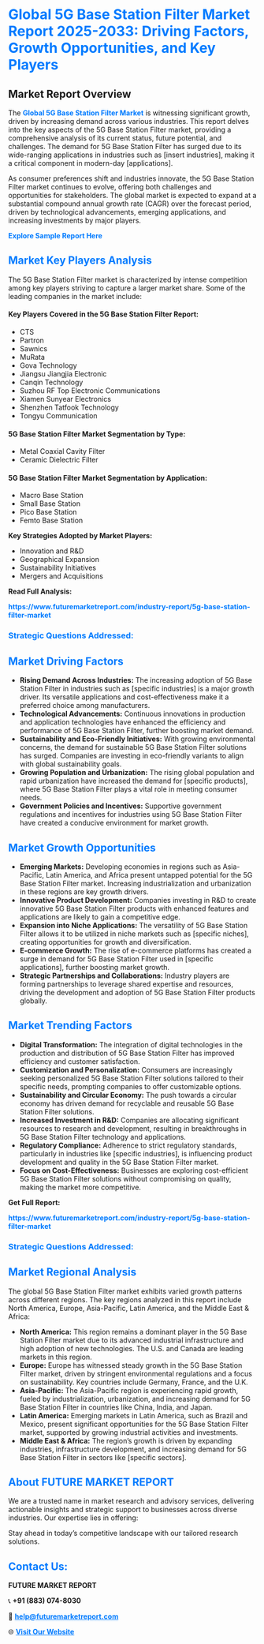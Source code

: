 <h1 style="color: #007BFF;">Global 5G Base Station Filter Market Report 2025-2033: Driving Factors, Growth Opportunities, and Key Players</h1>

<section id="overview">
<h2>Market Report Overview</h2>
<p>The <a href="https://www.futuremarketreport.com/industry-report/5g-base-station-filter-market" style="color: #007BFF; text-decoration: none;"><strong>Global 5G Base Station Filter Market</strong></a> is witnessing significant growth, driven by increasing demand across various industries. This report delves into the key aspects of the 5G Base Station Filter market, providing a comprehensive analysis of its current status, future potential, and challenges. The demand for 5G Base Station Filter has surged due to its wide-ranging applications in industries such as [insert industries], making it a critical component in modern-day [applications].</p>
<p>As consumer preferences shift and industries innovate, the 5G Base Station Filter market continues to evolve, offering both challenges and opportunities for stakeholders. The global market is expected to expand at a substantial compound annual growth rate (CAGR) over the forecast period, driven by technological advancements, emerging applications, and increasing investments by major players.</p>
</section>

<section id="overview">
<p><a href="https://www.futuremarketreport.com/request-sample/reportId=26000" style="color: #007BFF; text-decoration: none;"><strong>Explore Sample Report Here</strong></a></p>
</section>

<section id="key-players">
<h2 style="color: #007BFF;">Market Key Players Analysis</h2>
<p>The 5G Base Station Filter market is characterized by intense competition among key players striving to capture a larger market share. Some of the leading companies in the market include:</p>
<h4>Key Players Covered in the 5G Base Station Filter Report:</h4>
<ul><li>CTS</li><li>Partron</li><li>Sawnics</li><li>MuRata</li><li>Gova Technology</li><li>Jiangsu Jiangjia Electronic</li><li>Canqin Technology</li><li>Suzhou RF Top Electronic Communications</li><li>Xiamen Sunyear Electronics</li><li>Shenzhen Tatfook Technology</li><li>Tongyu Communication</li></ul>
<h4>5G Base Station Filter Market Segmentation by Type:</h4>
<ul><li>Metal Coaxial Cavity Filter</li><li>Ceramic Dielectric Filter</li></ul>

<h4>5G Base Station Filter Market Segmentation by Application:</h4>
<ul><li>Macro Base Station</li><li>Small Base Station</li><li>Pico Base Station</li><li>Femto Base Station</li></ul>
<p><strong>Key Strategies Adopted by Market Players:</strong></p>
<ul>
<li>Innovation and R&D</li>
<li>Geographical Expansion</li>
<li>Sustainability Initiatives</li>
<li>Mergers and Acquisitions</li>
</ul>
</section>

<section>
<p><strong>Read Full Analysis: </strong></p><a href="https://www.futuremarketreport.com/industry-report/5g-base-station-filter-market" style="color: #007BFF; text-decoration: none;"><strong>https://www.futuremarketreport.com/industry-report/5g-base-station-filter-market</strong></a>
<h3 style="color: #007BFF;">Strategic Questions Addressed:</h3>
</section>

<section id="driving-factors">
<h2 style="color: #007BFF;">Market Driving Factors</h2>
<ul>
<li><strong>Rising Demand Across Industries:</strong> The increasing adoption of 5G Base Station Filter in industries such as [specific industries] is a major growth driver. Its versatile applications and cost-effectiveness make it a preferred choice among manufacturers.</li>
<li><strong>Technological Advancements:</strong> Continuous innovations in production and application technologies have enhanced the efficiency and performance of 5G Base Station Filter, further boosting market demand.</li>
<li><strong>Sustainability and Eco-Friendly Initiatives:</strong> With growing environmental concerns, the demand for sustainable 5G Base Station Filter solutions has surged. Companies are investing in eco-friendly variants to align with global sustainability goals.</li>
<li><strong>Growing Population and Urbanization:</strong> The rising global population and rapid urbanization have increased the demand for [specific products], where 5G Base Station Filter plays a vital role in meeting consumer needs.</li>
<li><strong>Government Policies and Incentives:</strong> Supportive government regulations and incentives for industries using 5G Base Station Filter have created a conducive environment for market growth.</li>
</ul>
</section>

<section id="growth-opportunities">
<h2 style="color: #007BFF;">Market Growth Opportunities</h2>
<ul>
<li><strong>Emerging Markets:</strong> Developing economies in regions such as Asia-Pacific, Latin America, and Africa present untapped potential for the 5G Base Station Filter market. Increasing industrialization and urbanization in these regions are key growth drivers.</li>
<li><strong>Innovative Product Development:</strong> Companies investing in R&D to create innovative 5G Base Station Filter products with enhanced features and applications are likely to gain a competitive edge.</li>
<li><strong>Expansion into Niche Applications:</strong> The versatility of 5G Base Station Filter allows it to be utilized in niche markets such as [specific niches], creating opportunities for growth and diversification.</li>
<li><strong>E-commerce Growth:</strong> The rise of e-commerce platforms has created a surge in demand for 5G Base Station Filter used in [specific applications], further boosting market growth.</li>
<li><strong>Strategic Partnerships and Collaborations:</strong> Industry players are forming partnerships to leverage shared expertise and resources, driving the development and adoption of 5G Base Station Filter products globally.</li>
</ul>
</section>

<section id="trending-factors">
<h2 style="color: #007BFF;">Market Trending Factors</h2>
<ul>
<li><strong>Digital Transformation:</strong> The integration of digital technologies in the production and distribution of 5G Base Station Filter has improved efficiency and customer satisfaction.</li>
<li><strong>Customization and Personalization:</strong> Consumers are increasingly seeking personalized 5G Base Station Filter solutions tailored to their specific needs, prompting companies to offer customizable options.</li>
<li><strong>Sustainability and Circular Economy:</strong> The push towards a circular economy has driven demand for recyclable and reusable 5G Base Station Filter solutions.</li>
<li><strong>Increased Investment in R&D:</strong> Companies are allocating significant resources to research and development, resulting in breakthroughs in 5G Base Station Filter technology and applications.</li>
<li><strong>Regulatory Compliance:</strong> Adherence to strict regulatory standards, particularly in industries like [specific industries], is influencing product development and quality in the 5G Base Station Filter market.</li>
<li><strong>Focus on Cost-Effectiveness:</strong> Businesses are exploring cost-efficient 5G Base Station Filter solutions without compromising on quality, making the market more competitive.</li>
</ul>
</section>

<section>
<p><strong>Get Full Report: </strong></p><a href="https://www.futuremarketreport.com/industry-report/5g-base-station-filter-market" style="color: #007BFF; text-decoration: none;"><strong>https://www.futuremarketreport.com/industry-report/5g-base-station-filter-market</strong></a>
<h3 style="color: #007BFF;">Strategic Questions Addressed:</h3>
</section>


<section id="regional-analysis">
<h2 style="color: #007BFF;">Market Regional Analysis</h2>
<p>The global 5G Base Station Filter market exhibits varied growth patterns across different regions. The key regions analyzed in this report include North America, Europe, Asia-Pacific, Latin America, and the Middle East & Africa:</p>
<ul>
<li><strong>North America:</strong> This region remains a dominant player in the 5G Base Station Filter market due to its advanced industrial infrastructure and high adoption of new technologies. The U.S. and Canada are leading markets in this region.</li>
<li><strong>Europe:</strong> Europe has witnessed steady growth in the 5G Base Station Filter market, driven by stringent environmental regulations and a focus on sustainability. Key countries include Germany, France, and the U.K.</li>
<li><strong>Asia-Pacific:</strong> The Asia-Pacific region is experiencing rapid growth, fueled by industrialization, urbanization, and increasing demand for 5G Base Station Filter in countries like China, India, and Japan.</li>
<li><strong>Latin America:</strong> Emerging markets in Latin America, such as Brazil and Mexico, present significant opportunities for the 5G Base Station Filter market, supported by growing industrial activities and investments.</li>
<li><strong>Middle East & Africa:</strong> The region’s growth is driven by expanding industries, infrastructure development, and increasing demand for 5G Base Station Filter in sectors like [specific sectors].</li>
</ul>
</section>

<footer>
<h2 style="color: #007BFF;">About FUTURE MARKET REPORT</h2>
<p>We are a trusted name in market research and advisory services, delivering actionable insights and strategic support to businesses across diverse industries. Our expertise lies in offering:</p>

<p>Stay ahead in today’s competitive landscape with our tailored research solutions.</p>

<h2 style="color: #007BFF;">Contact Us:</h2>
<p><strong>FUTURE MARKET REPORT</strong></p>
<p>📞 <strong>+91 (883) 074-8030</strong></p>
<p>📧 <strong><a href="mailto:help@futuremarketreport.com" style="color: #007BFF;">help@futuremarketreport.com</a></strong></p>
<p>🌐 <strong><a href="https://www.futuremarketreport.com/" style="color: #007BFF;">Visit Our Website</a></strong></p>
</footer>